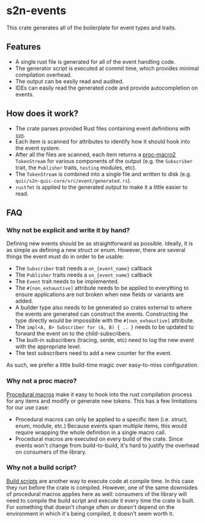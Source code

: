 # s2n-events

This crate generates all of the boilerplate for event types and traits.

## Features

* A single rust file is generated for all of the event handling code.
* The generator script is executed at commit time, which provides minimal compilation overhead.
* The output can be easily read and audited.
* IDEs can easily read the generated code and provide autocompletion on events.

## How does it work?

* The crate parses provided Rust files containing event definitions with [`syn`](https://crates.io/crates/syn).
* Each item is scanned for attributes to identify how it should hook into the event system.
* After all the files are scanned, each item returns a [proc-macro2](https://crates.io/crates/proc-macro2) `TokenStream` for various components of the output (e.g. the `Subscriber` trait, the `Publisher` traits, `testing` modules, etc).
* The `TokenStream` is combined into a single file and written to disk (e.g. `quic/s2n-quic-core/src/event/generated.rs`).
* `rustfmt` is applied to the generated output to make it a little easier to read.

## FAQ

### Why not be explicit and write it by hand?

Defining new events should be as straightforward as possible. Ideally, it is as simple as defining a new struct or enum. However, there are several things the event must do in order to be usable:

* The `Subscriber` trait needs a `on_{event_name}` callback
* The `Publisher` traits needs a `on_{event_name}` callback
* The `Event` trait needs to be implemented.
* The `#[non_exhaustive]` attribute needs to be applied to everything to ensure applications are not broken
when new fields or variants are added.
* A builder type also needs to be generated so crates external to where the events are generated can construct the events. Constructing the type directly would be impossible with the `#[non_exhaustive]` attribute.
* The `impl<A, B> Subscriber for (A, B) { .. }` needs to be updated to forward the event on to the child-subscribers.
* The built-in subscribers (tracing, serde, etc) need to log the new event with the appropriate level.
* The test subscribers need to add a new counter for the event.

As such, we prefer a little build-time magic over easy-to-miss configuration.

### Why not a proc macro?

[Procedural macros](https://doc.rust-lang.org/reference/procedural-macros.html) make it easy to hook into the rust compilation process for any items and modify or generate new tokens. This has a few limitations for our use case:

* Procedural macros can only be applied to a specific item (i.e. struct, enum, module, etc.) Because events span multiple items, this would require wrapping the whole definition in a single macro call.
* Procedural macros are executed on every build of the crate. Since events won't change from build-to-build, it's hard to justify the overhead on consumers of the library.

### Why not a build script?

[Build scripts](https://doc.rust-lang.org/cargo/reference/build-scripts.html) are another way to execute code at compile time. In this case they run before the crate is compiled. However, one of the same downsides of procedural macros applies here as well: consumers of the library will need to compile the build script and execute it every time the crate is built. For something that doesn't change often or doesn't depend on the environment in which it's being compiled, it doesn't seem worth it.
